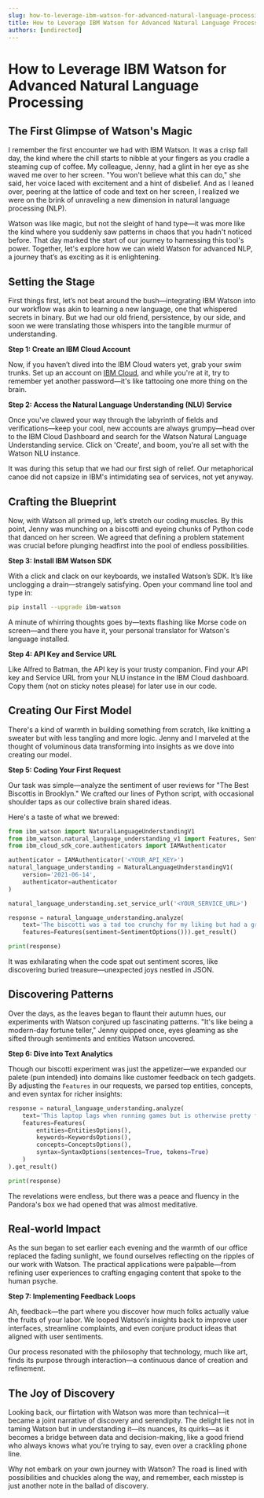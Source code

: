 ```yaml
---
slug: how-to-leverage-ibm-watson-for-advanced-natural-language-processing
title: How to Leverage IBM Watson for Advanced Natural Language Processing
authors: [undirected]
---
```



# How to Leverage IBM Watson for Advanced Natural Language Processing

## The First Glimpse of Watson's Magic

I remember the first encounter we had with IBM Watson. It was a crisp fall day, the kind where the chill starts to nibble at your fingers as you cradle a steaming cup of coffee. My colleague, Jenny, had a glint in her eye as she waved me over to her screen. "You won't believe what this can do," she said, her voice laced with excitement and a hint of disbelief. And as I leaned over, peering at the lattice of code and text on her screen, I realized we were on the brink of unraveling a new dimension in natural language processing (NLP).

Watson was like magic, but not the sleight of hand type—it was more like the kind where you suddenly saw patterns in chaos that you hadn't noticed before. That day marked the start of our journey to harnessing this tool's power. Together, let's explore how we can wield Watson for advanced NLP, a journey that’s as exciting as it is enlightening.

## Setting the Stage

First things first, let’s not beat around the bush—integrating IBM Watson into our workflow was akin to learning a new language, one that whispered secrets in binary. But we had our old friend, persistence, by our side, and soon we were translating those whispers into the tangible murmur of understanding.

**Step 1: Create an IBM Cloud Account**

Now, if you haven’t dived into the IBM Cloud waters yet, grab your swim trunks. Set up an account on [IBM Cloud](https://cloud.ibm.com/registration), and while you're at it, try to remember yet another password—it's like tattooing one more thing on the brain.

**Step 2: Access the Natural Language Understanding (NLU) Service**

Once you've clawed your way through the labyrinth of fields and verifications—keep your cool, new accounts are always grumpy—head over to the IBM Cloud Dashboard and search for the Watson Natural Language Understanding service. Click on 'Create', and boom, you're all set with the Watson NLU instance.

It was during this setup that we had our first sigh of relief. Our metaphorical canoe did not capsize in IBM's intimidating sea of services, not yet anyway.

## Crafting the Blueprint

Now, with Watson all primed up, let’s stretch our coding muscles. By this point, Jenny was munching on a biscotti and eyeing chunks of Python code that danced on her screen. We agreed that defining a problem statement was crucial before plunging headfirst into the pool of endless possibilities.

**Step 3: Install IBM Watson SDK**

With a click and clack on our keyboards, we installed Watson’s SDK. It’s like unclogging a drain—strangely satisfying. Open your command line tool and type in:

```bash
pip install --upgrade ibm-watson
```

A minute of whirring thoughts goes by—texts flashing like Morse code on screen—and there you have it, your personal translator for Watson's language installed.

**Step 4: API Key and Service URL**

Like Alfred to Batman, the API key is your trusty companion. Find your API key and Service URL from your NLU instance in the IBM Cloud dashboard. Copy them (not on sticky notes please) for later use in our code.

## Creating Our First Model

There's a kind of warmth in building something from scratch, like knitting a sweater but with less tangling and more logic. Jenny and I marveled at the thought of voluminous data transforming into insights as we dove into creating our model.

**Step 5: Coding Your First Request**

Our task was simple—analyze the sentiment of user reviews for "The Best Biscottis in Brooklyn." We crafted our lines of Python script, with occasional shoulder taps as our collective brain shared ideas.

Here's a taste of what we brewed:

```python
from ibm_watson import NaturalLanguageUnderstandingV1
from ibm_watson.natural_language_understanding_v1 import Features, SentimentOptions
from ibm_cloud_sdk_core.authenticators import IAMAuthenticator

authenticator = IAMAuthenticator('<YOUR_API_KEY>')
natural_language_understanding = NaturalLanguageUnderstandingV1(
    version='2021-06-14',
    authenticator=authenticator
)

natural_language_understanding.set_service_url('<YOUR_SERVICE_URL>')

response = natural_language_understanding.analyze(
    text='The biscotti was a tad too crunchy for my liking but had a great chocolatey flavor.',
    features=Features(sentiment=SentimentOptions())).get_result()

print(response)
```

It was exhilarating when the code spat out sentiment scores, like discovering buried treasure—unexpected joys nestled in JSON.

## Discovering Patterns

Over the days, as the leaves began to flaunt their autumn hues, our experiments with Watson conjured up fascinating patterns. "It's like being a modern-day fortune teller," Jenny quipped once, eyes gleaming as she sifted through sentiments and entities Watson uncovered.

**Step 6: Dive into Text Analytics**

Though our biscotti experiment was just the appetizer—we expanded our palete (pun intended) into domains like customer feedback on tech gadgets. By adjusting the `Features` in our requests, we parsed top entities, concepts, and even syntax for richer insights:

```python
response = natural_language_understanding.analyze(
    text='This laptop lags when running games but is otherwise pretty fast for office tasks.',
    features=Features(
        entities=EntitiesOptions(),
        keywords=KeywordsOptions(),
        concepts=ConceptsOptions(),
        syntax=SyntaxOptions(sentences=True, tokens=True)
    )
).get_result()

print(response)
```

The revelations were endless, but there was a peace and fluency in the Pandora's box we had opened that was almost meditative.

## Real-world Impact

As the sun began to set earlier each evening and the warmth of our office replaced the fading sunlight, we found ourselves reflecting on the ripples of our work with Watson. The practical applications were palpable—from refining user experiences to crafting engaging content that spoke to the human psyche. 

**Step 7: Implementing Feedback Loops**

Ah, feedback—the part where you discover how much folks actually value the fruits of your labor. We looped Watson’s insights back to improve user interfaces, streamline complaints, and even conjure product ideas that aligned with user sentiments.

Our process resonated with the philosophy that technology, much like art, finds its purpose through interaction—a continuous dance of creation and refinement.

## The Joy of Discovery

Looking back, our flirtation with Watson was more than technical—it became a joint narrative of discovery and serendipity. The delight lies not in taming Watson but in understanding it—its nuances, its quirks—as it becomes a bridge between data and decision-making, like a good friend who always knows what you’re trying to say, even over a crackling phone line.

Why not embark on your own journey with Watson? The road is lined with possibilities and chuckles along the way, and remember, each misstep is just another note in the ballad of discovery.